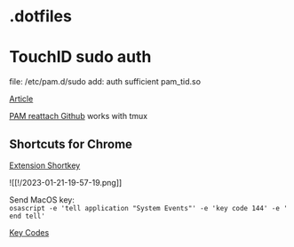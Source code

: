 # .dotfiles

# TouchID sudo auth
file: /etc/pam.d/sudo
add: auth sufficient pam_tid.so

[Article](https://dev.to/equiman/how-to-use-macos-s-touch-id-on-terminal-5fhg)

[PAM reattach Github](https://github.com/fabianishere/pam_reattach) works with tmux

## Shortcuts for Chrome
[Extension Shortkey](https://chrome.google.com/webstore/detail/shortkeys-custom-keyboard/logpjaacgmcbpdkdchjiaagddngobkck)

![[!/2023-01-21-19-57-19.png]]

Send MacOS key:  
`osascript -e 'tell application "System Events"' -e 'key code 144' -e ' end tell'`

[Key Codes](https://web.archive.org/web/20160509091827/http://x86osx.com/bbs/c_data/pds_comment/MacintoshToolboxEssentials.pdf)
